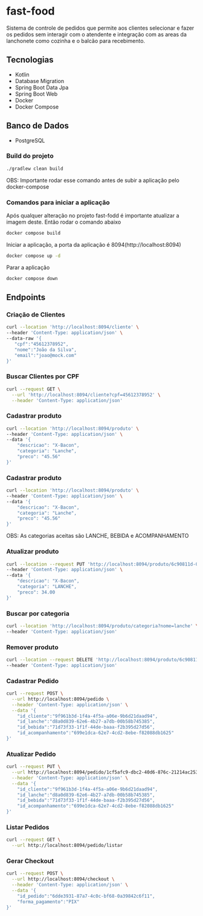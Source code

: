 # fast-food
Sistema de controle de pedidos que permite aos clientes selecionar e fazer os pedidos sem interagir com o atendente e integração com as areas da lanchonete como cozinha e o balcão para recebimento.

## Tecnologias
* Kotlin
* Database Migration
* Spring Boot Data Jpa
* Spring Boot Web
* Docker
* Docker Compose

## Banco de Dados
* PostgreSQL

### Build do projeto
```bash
./gradlew clean build
```
OBS: Importante rodar esse comando antes de subir a aplicação pelo docker-compose

### Comandos para iniciar a aplicação
Após qualquer alteração no projeto fast-fodd é importante atualizar a imagem deste. Então rodar o comando abaixo 
```bash
docker compose build
```
Iniciar a aplicação, a porta da aplicação é 8094(http://localhost:8094)
```bash
docker compose up -d
```
Parar a aplicação
```bash
docker compose down
```

## Endpoints
### Criação de Clientes
 ```bash
 curl --location 'http://localhost:8094/cliente' \
--header 'Content-Type: application/json' \
--data-raw '{
    "cpf":"45612378952",
    "nome":"João da Silva",
    "email":"joao@mock.com"
}'
```

### Buscar Clientes por CPF
```bash
curl --request GET \
  --url 'http://localhost:8094/cliente?cpf=45612378952' \
  --header 'Content-Type: application/json'
```

### Cadastrar produto
```bash
curl --location 'http://localhost:8094/produto' \
--header 'Content-Type: application/json' \
--data '{
    "descricao": "X-Bacon",
    "categoria": "Lanche",
    "preco": "45.56"
}'
```

### Cadastrar produto
```bash
curl --location 'http://localhost:8094/produto' \
--header 'Content-Type: application/json' \
--data '{
    "descricao": "X-Bacon",
    "categoria": "Lanche",
    "preco": "45.56"
}'
```
OBS: As categorias aceitas são LANCHE, BEBIDA e ACOMPANHAMENTO

### Atualizar produto
```bash
curl --location --request PUT 'http://localhost:8094/produto/6c90811d-08ca-4116-a900-5a6f420ac1c1' \
--header 'Content-Type: application/json' \
--data '{    
    "descricao": "X-Bacon",
    "categoria": "LANCHE",
    "preco": 34.00
}'
```

### Buscar por categoria
```bash
curl --location 'http://localhost:8094/produto/categoria?nome=lanche' \
--header 'Content-Type: application/json'
```

### Remover produto
```bash
curl --location --request DELETE 'http://localhost:8094/produto/6c90811d-08ca-4116-a900-5a6f420ac1c1' \
--header 'Content-Type: application/json'
```

### Cadastrar Pedido
```bash 
curl --request POST \
  --url http://localhost:8094/pedido \
  --header 'Content-Type: application/json' \
  --data '{
	"id_cliente":"9f961b3d-1f4a-4f5a-a06e-9b6d21daad94",
	"id_lanche":"d8a0d839-62e6-4b27-a7db-00b58b745385",
	"id_bebida":"71d73f33-1f1f-44de-baaa-f2b395d27d56",
	"id_acompanhamento":"699e1dca-62e7-4cd2-8ebe-f82088db1625"
}'
```

### Atualizar Pedido
```bash 
curl --request PUT \
  --url http://localhost:8094/pedido/1cf5afc9-dbc2-40d6-876c-21214ac25388 \
  --header 'Content-Type: application/json' \
  --data '{
	"id_cliente":"9f961b3d-1f4a-4f5a-a06e-9b6d21daad94",
	"id_lanche":"d8a0d839-62e6-4b27-a7db-00b58b745385",
	"id_bebida":"71d73f33-1f1f-44de-baaa-f2b395d27d56",
	"id_acompanhamento":"699e1dca-62e7-4cd2-8ebe-f82088db1625"
}'
```

### Listar Pedidos
```bash 
curl --request GET \
  --url http://localhost:8094/pedido/listar
```

### Gerar Checkout
```bash
curl --request POST \
  --url http://localhost:8094/checkout \
  --header 'Content-Type: application/json' \
  --data '{
	"id_pedido":"6dde3931-87a7-4c0c-bf68-0a39842c6f11",
	"forma_pagamento":"PIX"
}'
```
